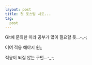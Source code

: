 ```yaml
---
layout: post
title: 첫 포스팅 시도...
tag: 
  post
---
```

Git에 문외한 이라 공부가 많이 필요할 듯...-_-;

어여 적응 해야지 원;;

적응이 되질 않는 구먼...-_-;